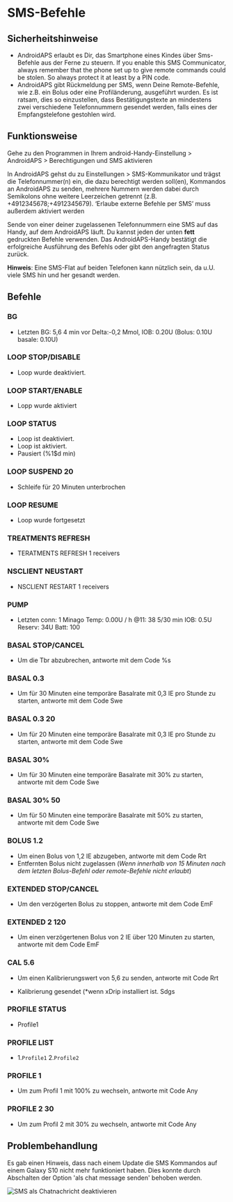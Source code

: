 # SMS-Befehle

## Sicherheitshinweise

- AndroidAPS erlaubt es Dir, das Smartphone eines Kindes über Sms-Befehle aus der Ferne zu steuern. If you enable this SMS Communicator, always remember that the phone set up to give remote commands could be stolen. So always protect it at least by a PIN code.
- AndroidAPS gibt Rückmeldung per SMS, wenn Deine Remote-Befehle, wie z.B. ein Bolus oder eine Profiländerung, ausgeführt wurden. Es ist ratsam, dies so einzustellen, dass Bestätigungstexte an mindestens zwei verschiedene Telefonnummern gesendet werden, falls eines der Empfangstelefone gestohlen wird.

## Funktionsweise

Gehe zu den Programmen in Ihrem android-Handy-Einstellung > AndroidAPS > Berechtigungen und SMS aktivieren

In AndroidAPS gehst du zu Einstellungen > SMS-Kommunikator und trägst die Telefonnummer(n) ein, die dazu berechtigt werden soll(en), Kommandos an AndroidAPS zu senden, mehrere Nummern werden dabei durch Semikolons ohne weitere Leerzeichen getrennt (z.B. +4912345678;+4912345679). ‘Erlaube externe Befehle per SMS’ muss außerdem aktiviert werden

Sende von einer deiner zugelassenen Telefonnummern eine SMS auf das Handy, auf dem AndroidAPS läuft. Du kannst jeden der unten **fett** gedruckten Befehle verwenden. Das AndroidAPS-Handy bestätigt die erfolgreiche Ausführung des Befehls oder gibt den angefragten Status zurück.

**Hinweis**: Eine SMS-Flat auf beiden Telefonen kann nützlich sein, da u.U. viele SMS hin und her gesandt werden.

## Befehle

### BG

- Letzten BG: 5,6 4 min vor Delta:-0,2 Mmol, IOB: 0.20U (Bolus: 0.10U basale: 0.10U)

### LOOP STOP/DISABLE

- Loop wurde deaktiviert.

### LOOP START/ENABLE

- Lopp wurde aktiviert

### LOOP STATUS

- Loop ist deaktiviert.
- Loop ist aktiviert.
- Pausiert (%1$d min)

### LOOP SUSPEND 20

- Schleife für 20 Minuten unterbrochen

### LOOP RESUME

- Loop wurde fortgesetzt

### TREATMENTS REFRESH

- TERATMENTS REFRESH 1 receivers

### NSCLIENT NEUSTART

- NSCLIENT RESTART 1 receivers

### PUMP

- Letzten conn: 1 Minago Temp: 0.00U / h @11: 38 5/30 min IOB: 0.5U Reserv: 34U Batt: 100

### BASAL STOP/CANCEL

- Um die Tbr abzubrechen, antworte mit dem Code %s

### BASAL 0.3

- Um für 30 Minuten eine temporäre Basalrate mit 0,3 IE pro Stunde zu starten, antworte mit dem Code Swe

### BASAL 0.3 20

- Um für 20 Minuten eine temporäre Basalrate mit 0,3 IE pro Stunde zu starten, antworte mit dem Code Swe

### BASAL 30%

- Um für 30 Minuten eine temporäre Basalrate mit 30% zu starten, antworte mit dem Code Swe

### BASAL 30% 50

- Um für 50 Minuten eine temporäre Basalrate mit 50% zu starten, antworte mit dem Code Swe

### BOLUS 1.2

- Um einen Bolus von 1,2 IE abzugeben, antworte mit dem Code Rrt
- Entfernten Bolus nicht zugelassen (*Wenn innerhalb von 15 Minuten nach dem letzten Bolus-Befehl oder remote-Befehle nicht erlaubt*)

### EXTENDED STOP/CANCEL

- Um den verzögerten Bolus zu stoppen, antworte mit dem Code EmF

### EXTENDED 2 120

- Um einen verzögertenen Bolus von 2 IE über 120 Minuten zu starten, antworte mit dem Code EmF

### CAL 5.6

- Um einen Kalibrierungswert von 5,6 zu senden, antworte mit Code Rrt
- Kalibrierung gesendet (*wenn xDrip installiert ist. Sdgs</li> </ul> 
    
    ### PROFILE STATUS
    
    - Profile1
    
    ### PROFILE LIST
    
    - 1.`Profile1` 2.`Profile2`
    
    ### PROFILE 1
    
    - Um zum Profil 1 mit 100% zu wechseln, antworte mit Code Any
    
    ### PROFILE 2 30
    
    - Um zum Profil 2 mit 30% zu wechseln, antworte mit Code Any
    
    ## Problembehandlung
    
    Es gab einen Hinweis, dass nach einem Update die SMS Kommandos auf einem Galaxy S10 nicht mehr funktioniert haben. Dies konnte durch Abschalten der Option 'als chat message senden' behoben werden.
    
    ![SMS als Chatnachricht deaktivieren](../images/SMSdisableChat.png)